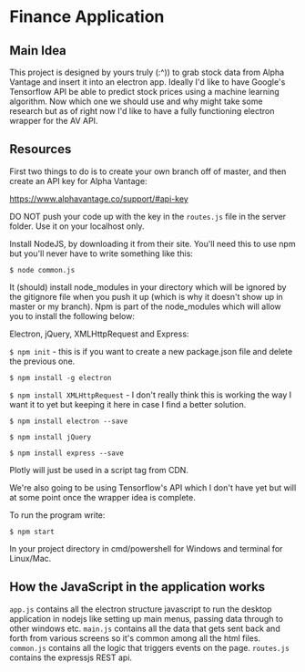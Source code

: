 # Finance Application

## Main Idea
This project is designed by yours truly (:^)) to grab stock data from Alpha Vantage and insert it into an electron app. Ideally I'd like to have Google's Tensorflow API be able to predict stock prices using a machine learning algorithm. Now which one we should use and why might take some research but as of right now I'd like to have a fully functioning electron wrapper for the AV API. 

## Resources 

First two things to do is to create your own branch off of master, and then create an API key for Alpha Vantage:

https://www.alphavantage.co/support/#api-key

DO NOT push your code up with the key in the ` routes.js ` file in the server folder. Use it on your localhost only.

Install NodeJS, by downloading it from their site. You'll need this to use npm but you'll never have to write something like this:

` $ node common.js  `

 It (should) install node_modules in your directory which will be ignored by the gitignore file when you push it up (which is why it doesn't show up in master or my branch). Npm is part of the node_modules which will allow you to install the following below:

 Electron, jQuery, XMLHttpRequest and Express:

` $ npm init ` - this is if you want to create a new package.json file and delete the previous one.

` $ npm install -g electron `

` $ npm install XMLHttpRequest ` - I don't really think this is working the way I want it to yet but keeping it here in case I find a better solution.

` $ npm install electron --save `

` $ npm install jQuery `

` $ npm install express --save `


Plotly will just be used in a script tag from CDN.

We're also going to be using Tensorflow's API which I don't have yet but will at some point once the wrapper idea is complete.

To run the program write:

` $ npm start ` 

In your project directory in cmd/powershell for Windows and terminal for Linux/Mac.

## How the JavaScript in the application works

` app.js ` contains all the electron structure javascript to run the desktop application in nodejs like setting up main menus, passing data through to other windows etc.
` main.js ` contains all the data that gets sent back and forth from various screens so it's common among all the html files.
` common.js ` contains all the logic that triggers events on the page.
` routes.js ` contains the expressjs REST api.
